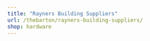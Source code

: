 ```yaml
---
title: "Rayners Building Suppliers"
url: /thebarton/rayners-building-suppliers/
shop: hardware
---
```

